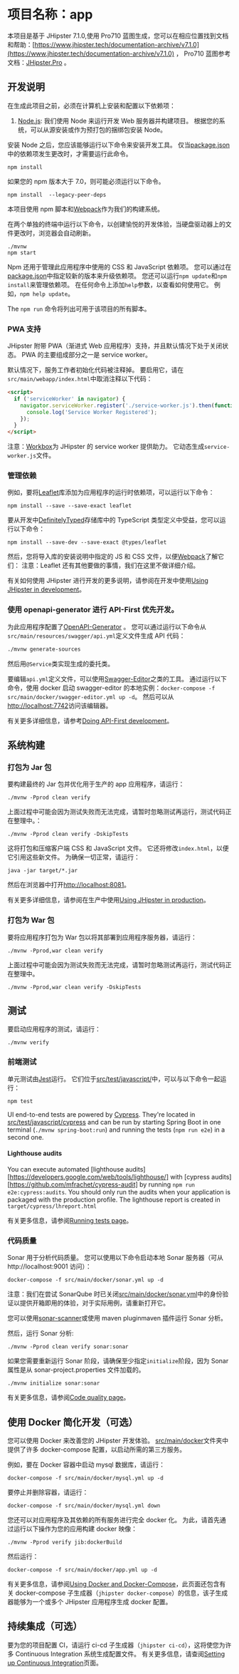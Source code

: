 # 项目名称：app

本项目是基于 JHipster 7.1.0,使用 Pro710 蓝图生成，您可以在相应位置找到文档和帮助：[https://www.jhipster.tech/documentation-archive/v7.1.0](https://www.jhipster.tech/documentation-archive/v7.1.0) ， Pro710 蓝图参考文档：[JHipster.Pro](http://www.jhipster.pro/) 。

## 开发说明

在生成此项目之前，必须在计算机上安装和配置以下依赖项：

1. [Node.js][]: 我们使用 Node 来运行开发 Web 服务器并构建项目。
   根据您的系统，可以从源安装或作为预打包的捆绑包安装 Node。

安装 Node 之后，您应该能够运行以下命令来安装开发工具。 仅当[package.json](package.json)中的依赖项发生更改时，才需要运行此命令。

```
npm install
```

如果您的 npm 版本大于 7.0，则可能必须运行以下命令。

```
npm install  --legacy-peer-deps
```

本项目使用 npm 脚本和[Webpack][]作为我们的构建系统。

在两个单独的终端中运行以下命令，以创建愉悦的开发体验，当硬盘驱动器上的文件更改时，浏览器会自动刷新。

```
./mvnw
npm start
```

Npm 还用于管理此应用程序中使用的 CSS 和 JavaScript 依赖项。 您可以通过在[package.json](package.json)中指定较新的版本来升级依赖项。
您还可以运行`npm update`和`npm install`来管理依赖项。
在任何命令上添加`help`参数，以查看如何使用它。 例如，`npm help update`。

The `npm run` 命令将列出可用于该项目的所有脚本。

### PWA 支持

JHipster 附带 PWA（渐进式 Web 应用程序）支持，并且默认情况下处于关闭状态。 PWA 的主要组成部分之一是 service worker。

默认情况下，服务工作者初始化代码被注释掉。 要启用它，请在`src/main/webapp/index.html`中取消注释以下代码：

```html
<script>
  if ('serviceWorker' in navigator) {
    navigator.serviceWorker.register('./service-worker.js').then(function () {
      console.log('Service Worker Registered');
    });
  }
</script>
```

注意：[Workbox](https://developers.google.com/web/tools/workbox/)为 JHipster 的 service worker 提供助力。 它动态生成`service-worker.js`文件。

### 管理依赖

例如，要将[Leaflet][]库添加为应用程序的运行时依赖项，可以运行以下命令：

```
npm install --save --save-exact leaflet
```

要从开发中[DefinitelyTyped][]存储库中的 TypeScript 类型定义中受益，您可以运行以下命令：

```
npm install --save-dev --save-exact @types/leaflet
```

然后，您将导入库的安装说明中指定的 JS 和 CSS 文件，以便[Webpack][]了解它们：
注意：Leaflet 还有其他要做的事情，我们在这里不做详细介绍。

有关如何使用 JHipster 进行开发的更多说明，请参阅在开发中使用[Using JHipster in development][]。

### 使用 openapi-generator 进行 API-First 优先开发。

为此应用程序配置了[OpenAPI-Generator]() 。 您可以通过运行以下命令从`src/main/resources/swagger/api.yml`定义文件生成 API 代码：

```bash
./mvnw generate-sources
```

然后用`@Service`类实现生成的委托类。

要编辑`api.yml`定义文件，可以使用[Swagger-Editor]()之类的工具。
通过运行以下命令，使用 docker 启动 swagger-editor 的本地实例：`docker-compose -f src/main/docker/swagger-editor.yml up -d`。
然后可以从[http://localhost:7742](http://localhost:7742)访问该编辑器。

有关更多详细信息，请参考[Doing API-First development][]。

## 系统构建

### 打包为 Jar 包

要构建最终的 Jar 包并优化用于生产的 app 应用程序，请运行：

```
./mvnw -Pprod clean verify
```

上面过程中可能会因为测试失败而无法完成，请暂时忽略测试再运行，测试代码正在整理中。：

```
./mvnw -Pprod clean verify -DskipTests
```

这将打包和压缩客户端 CSS 和 JavaScript 文件。 它还将修改`index.html`，以便它引用这些新文件。
为确保一切正常，请运行：

```
java -jar target/*.jar
```

然后在浏览器中打开[http://localhost:8081](http://localhost:8081)。

有关更多详细信息，请参阅在生产中使用[Using JHipster in production][]。

### 打包为 War 包

要将应用程序打包为 War 包以将其部署到应用程序服务器，请运行：

```
./mvnw -Pprod,war clean verify
```

上面过程中可能会因为测试失败而无法完成，请暂时忽略测试再运行，测试代码正在整理中。

```
./mvnw -Pprod,war clean verify -DskipTests
```

## 测试

要启动应用程序的测试，请运行：

```
./mvnw verify
```

### 前端测试

单元测试由[Jest][]运行。 它们位于[src/test/javascript/](src/test/javascript/)中，可以与以下命令一起运行：

```
npm test
```

UI end-to-end tests are powered by [Cypress][]. They're located in [src/test/javascript/cypress](src/test/javascript/cypress)
and can be run by starting Spring Boot in one terminal (`./mvnw spring-boot:run`) and running the tests (`npm run e2e`) in a second one.

#### Lighthouse audits

You can execute automated [lighthouse audits][https://developers.google.com/web/tools/lighthouse/] with [cypress audits][https://github.com/mfrachet/cypress-audit] by running `npm run e2e:cypress:audits`.
You should only run the audits when your application is packaged with the production profile.
The lighthouse report is created in `target/cypress/lhreport.html`

有关更多信息，请参阅[Running tests page][]。

### 代码质量

Sonar 用于分析代码质量。 您可以使用以下命令启动本地 Sonar 服务器（可从 http://localhost:9001 访问）：

```
docker-compose -f src/main/docker/sonar.yml up -d
```

注意：我们在尝试 SonarQube 时已关闭[src/main/docker/sonar.yml](src/main/docker/sonar.yml)中的身份验证以提供开箱即用的体验，对于实际用例，请重新打开它。

您可以使用[sonar-scanner](https://docs.sonarqube.org/display/SCAN/Analyzing+with+SonarQube+Scanner)或使用 maven pluginmaven 插件运行 Sonar 分析。

然后，运行 Sonar 分析:

```
./mvnw -Pprod clean verify sonar:sonar
```

如果您需要重新运行 Sonar 阶段，请确保至少指定`initialize`阶段，因为 Sonar 属性是从 sonar-project.properties 文件加载的。

```
./mvnw initialize sonar:sonar
```

有关更多信息，请参阅[Code quality page][]。

## 使用 Docker 简化开发（可选）

您可以使用 Docker 来改善您的 JHipster 开发体验。 [src/main/docker](src/main/docker)文件夹中提供了许多 docker-compose 配置，以启动所需的第三方服务。

例如，要在 Docker 容器中启动 mysql 数据库，请运行：

```
docker-compose -f src/main/docker/mysql.yml up -d
```

要停止并删除容器，请运行：

```
docker-compose -f src/main/docker/mysql.yml down
```

您还可以对应用程序及其依赖的所有服务进行完全 docker 化。
为此，请首先通过运行以下操作为您的应用构建 docker 映像：

```
./mvnw -Pprod verify jib:dockerBuild
```

然后运行：

```
docker-compose -f src/main/docker/app.yml up -d
```

有关更多信息，请参阅[Using Docker and Docker-Compose][]，此页面还包含有关 docker-compose 子生成器（`jhipster docker-compose`）的信息，该子生成器能够为一个或多个 JHipster 应用程序生成 docker 配置。

## 持续集成（可选）

要为您的项目配置 CI，请运行 ci-cd 子生成器（`jhipster ci-cd`），这将使您为许多 Continuous Integration 系统生成配置文件。 有关更多信息，请查阅[Setting up Continuous Integration][]页面。

[jhipster homepage and latest documentation]: https://www.jhipster.tech
[jhipster 7.1.0 archive]: https://www.jhipster.tech/documentation-archive/v7.1.0
[using jhipster in development]: https://www.jhipster.tech/documentation-archive/v7.1.0/development/
[service discovery and configuration with the jhipster-registry]: https://www.jhipster.tech/documentation-archive/v7.1.0/microservices-architecture/#jhipster-registry
[using docker and docker-compose]: https://www.jhipster.tech/documentation-archive/v7.1.0/docker-compose
[using jhipster in production]: https://www.jhipster.tech/documentation-archive/v7.1.0/production/
[running tests page]: https://www.jhipster.tech/documentation-archive/v7.1.0/running-tests/
[code quality page]: https://www.jhipster.tech/documentation-archive/v7.1.0/code-quality/
[setting up continuous integration]: https://www.jhipster.tech/documentation-archive/v7.1.0/setting-up-ci/
[node.js]: https://nodejs.org/
[webpack]: https://webpack.github.io/
[browsersync]: https://www.browsersync.io/
[jest]: https://facebook.github.io/jest/
[jasmine]: https://jasmine.github.io/2.0/introduction.html
[cypress]: https://www.cypress.io/
[leaflet]: https://leafletjs.com/
[definitelytyped]: https://definitelytyped.org/
[openapi-generator]: https://openapi-generator.tech
[swagger-editor]: https://editor.swagger.io
[doing api-first development]: https://www.jhipster.tech/documentation-archive/v7.1.0/doing-api-first-development/
